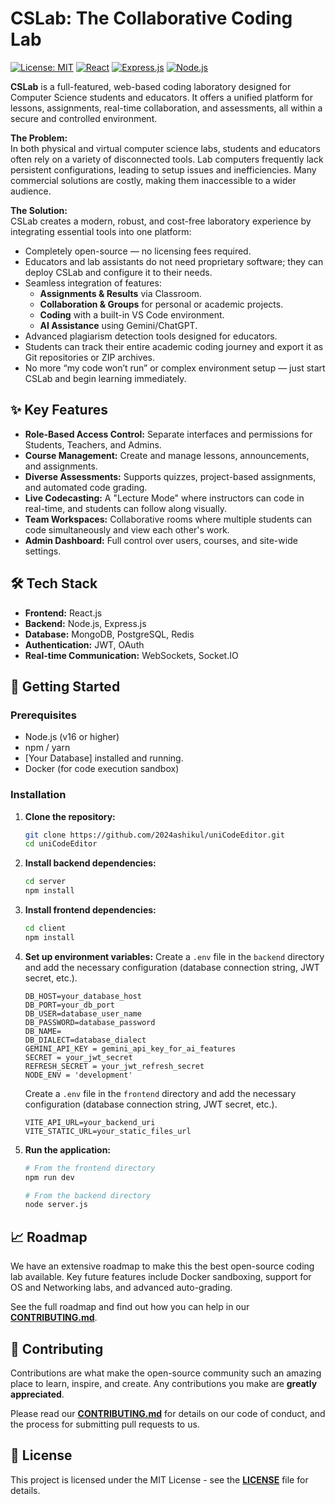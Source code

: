 # CSLab: The Collaborative Coding Lab

[![License: MIT](https://img.shields.io/badge/License-MIT-yellow.svg)](https://opensource.org/licenses/MIT)
[![React](https://img.shields.io/badge/React-20232A?style=for-the-badge&logo=react&logoColor=61DAFB)](https://reactjs.org/)
[![Express.js](https://img.shields.io/badge/Express.js-000000?style=for-the-badge&logo=express&logoColor=white)](https://expressjs.com/)
[![Node.js](https://img.shields.io/badge/Node.js-339933?style=for-the-badge&logo=nodedotjs&logoColor=white)](https://nodejs.org/)

**CSLab** is a full-featured, web-based coding laboratory designed for Computer Science students and educators. It offers a unified platform for lessons, assignments, real-time collaboration, and assessments, all within a secure and controlled environment.

**The Problem:**  
In both physical and virtual computer science labs, students and educators often rely on a variety of disconnected tools. Lab computers frequently lack persistent configurations, leading to setup issues and inefficiencies. Many commercial solutions are costly, making them inaccessible to a wider audience.

**The Solution:**  
CSLab creates a modern, robust, and cost-free laboratory experience by integrating essential tools into one platform:
* Completely open-source — no licensing fees required.  
* Educators and lab assistants do not need proprietary software; they can deploy CSLab and configure it to their needs.  
* Seamless integration of features:  
  - **Assignments & Results** via Classroom.  
  - **Collaboration & Groups** for personal or academic projects.  
  - **Coding** with a built-in VS Code environment.  
  - **AI Assistance** using Gemini/ChatGPT.  
* Advanced plagiarism detection tools designed for educators.  
* Students can track their entire academic coding journey and export it as Git repositories or ZIP archives.  
* No more “my code won’t run” or complex environment setup — just start CSLab and begin learning immediately.  

## ✨ Key Features

* **Role-Based Access Control:** Separate interfaces and permissions for Students, Teachers, and Admins.
* **Course Management:** Create and manage lessons, announcements, and assignments.
* **Diverse Assessments:** Supports quizzes, project-based assignments, and automated code grading.
* **Live Codecasting:** A "Lecture Mode" where instructors can code in real-time, and students can follow along visually.
* **Team Workspaces:** Collaborative rooms where multiple students can code simultaneously and view each other's work.
* **Admin Dashboard:** Full control over users, courses, and site-wide settings.

## 🛠️ Tech Stack

* **Frontend:** React.js
* **Backend:** Node.js, Express.js
* **Database:**  MongoDB, PostgreSQL, Redis
* **Authentication:**  JWT, OAuth
* **Real-time Communication:**  WebSockets, Socket.IO



## 🚀 Getting Started

### Prerequisites

* Node.js (v16 or higher)
* npm / yarn
* [Your Database] installed and running.
* Docker (for code execution sandbox)

### Installation

1.  **Clone the repository:**
    ```sh
    git clone https://github.com/2024ashikul/uniCodeEditor.git
    cd uniCodeEditor
    ```

2.  **Install backend dependencies:**
    ```sh
    cd server
    npm install
    ```

3.  **Install frontend dependencies:**
    ```sh
    cd client
    npm install
    ```

4.  **Set up environment variables:**
    Create a `.env` file in the `backend` directory and add the necessary configuration (database connection string, JWT secret, etc.).
    ```
    DB_HOST=your_database_host
    DB_PORT=your_db_port
    DB_USER=database_user_name
    DB_PASSWORD=database_password
    DB_NAME=
    DB_DIALECT=database_dialect
    GEMINI_API_KEY = gemini_api_key_for_ai_features
    SECRET = your_jwt_secret
    REFRESH_SECRET = your_jwt_refresh_secret
    NODE_ENV = 'development' 
    ```

    Create a `.env` file in the `frontend` directory and add the necessary configuration (database connection string, JWT secret, etc.).
    ```
    VITE_API_URL=your_backend_uri
    VITE_STATIC_URL=your_static_files_url
    ```

5.  **Run the application:**
    ```sh
    # From the frontend directory
    npm run dev
    ```

    ```sh
    # From the backend directory
    node server.js
    ```

## 📈 Roadmap

We have an extensive roadmap to make this the best open-source coding lab available. Key future features include Docker sandboxing, support for OS and Networking labs, and advanced auto-grading.

See the full roadmap and find out how you can help in our [**CONTRIBUTING.md**](CONTRIBUTING.md).

## 🤝 Contributing

Contributions are what make the open-source community such an amazing place to learn, inspire, and create. Any contributions you make are **greatly appreciated**.

Please read our [**CONTRIBUTING.md**](CONTRIBUTING.md) for details on our code of conduct, and the process for submitting pull requests to us.

## 📄 License

This project is licensed under the MIT License - see the [**LICENSE**](LICENSE) file for details.

